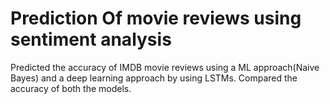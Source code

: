 # Prediction Of movie reviews using sentiment analysis
Predicted the accuracy of IMDB movie reviews using a ML approach(Naive Bayes) and a deep learning approach by using LSTMs. Compared the accuracy of both the models.
